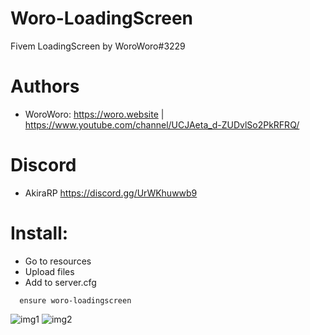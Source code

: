 # Woro-LoadingScreen

Fivem LoadingScreen by WoroWoro#3229

# Authors

* WoroWoro: https://woro.website | https://www.youtube.com/channel/UCJAeta_d-ZUDvlSo2PkRFRQ/

# Discord 

* AkiraRP https://discord.gg/UrWKhuwwb9

# Install:

* Go to resources
* Upload files
* Add to server.cfg
```
  ensure woro-loadingscreen
```

![img1](https://akirarp.pl/img/Loading-1.png)
![img2](https://akirarp.pl/img/Loading-2.png)
